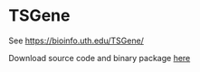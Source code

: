 # TSGene

See https://bioinfo.uth.edu/TSGene/

Download source code and binary package [here](https://github.com/SiYangming/TSGene/releases/tag/v0.1.0)
